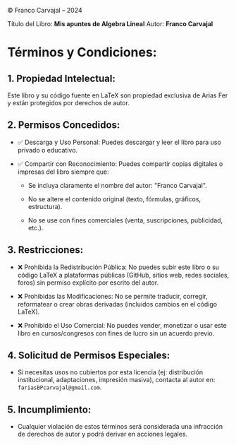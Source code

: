 © Franco Carvajal – 2024

Título del Libro: **Mis apuntes de Algebra Lineal**
Autor: **Franco Carvajal**

# Términos y Condiciones:
## 1. Propiedad Intelectual:

Este libro y su código fuente en LaTeX son propiedad exclusiva de Arias Fer y están protegidos por derechos de autor.

## 2. Permisos Concedidos:

* ✅ Descarga y Uso Personal: Puedes descargar y leer el libro para uso privado o educativo.

* ✅ Compartir con Reconocimiento: Puedes compartir copias digitales o impresas del libro siempre que:

    * Se incluya claramente el nombre del autor: "Franco Carvajal".

    * No se altere el contenido original (texto, fórmulas, gráficos, estructura).

    * No se use con fines comerciales (venta, suscripciones, publicidad, etc.).

## 3. Restricciones:

* ❌ Prohibida la Redistribución Pública: No puedes subir este libro o su código LaTeX a plataformas públicas (GitHub, sitios web, redes sociales, foros) sin permiso explícito por escrito del autor.

* ❌ Prohibidas las Modificaciones: No se permite traducir, corregir, reformatear o crear obras derivadas (incluidos cambios en el código LaTeX).

* ❌ Prohibido el Uso Comercial: No puedes vender, monetizar o usar este libro en cursos/congresos con fines de lucro sin un acuerdo previo.

## 4. Solicitud de Permisos Especiales:

* Si necesitas usos no cubiertos por esta licencia (ej: distribución institucional, adaptaciones, impresión masiva), contacta al autor en: `fariasBPcarvajal@gmail.com`.

## 5. Incumplimiento:

* Cualquier violación de estos términos será considerada una infracción de derechos de autor y podrá derivar en acciones legales.